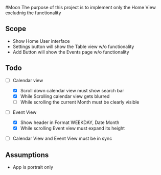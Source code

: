 #Moon
The purpose of this project is to implement only the Home View excludnig the functionality

## Scope
* Show Home User interface
* Settings button will show the Table view w/o functionality
* Add Button will show the Events page w/o functionality

## Todo
- [ ] Calendar view  
  - [x] Scroll down calendar view must show search bar
  - [x] While Scrolling calendar view gets blurred
  - [ ] While scrolling the current Month must be clearly visible
- [ ] Event View
  - [x] Show header in Format WEEKDAY, Date Month
  - [x] While scrolling Event view must expand its height
- [ ] Calendar View and Event View must be in sync


## Assumptions
* App is portrait only
